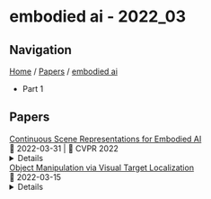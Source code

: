 # embodied ai - 2022_03

## Navigation

[Home](https://arxcompass.github.io) / [Papers](https://arxcompass.github.io/papers) / [embodied ai](https://arxcompass.github.io/papers/embodied_ai)

- Part 1

## Papers

<div class="paper-card">
    <div class="paper-title"><a href="http://arxiv.org/abs/2203.17251v1">Continuous Scene Representations for Embodied AI</a></div>
    <div class="paper-meta">
      📅 2022-03-31
      | 💬 CVPR 2022
    </div>
    <details class="paper-abstract">
      We propose Continuous Scene Representations (CSR), a scene representation constructed by an embodied agent navigating within a space, where objects and their relationships are modeled by continuous valued embeddings. Our method captures feature relationships between objects, composes them into a graph structure on-the-fly, and situates an embodied agent within the representation. Our key insight is to embed pair-wise relationships between objects in a latent space. This allows for a richer representation compared to discrete relations (e.g., [support], [next-to]) commonly used for building scene representations. CSR can track objects as the agent moves in a scene, update the representation accordingly, and detect changes in room configurations. Using CSR, we outperform state-of-the-art approaches for the challenging downstream task of visual room rearrangement, without any task specific training. Moreover, we show the learned embeddings capture salient spatial details of the scene and show applicability to real world data. A summery video and code is available at https://prior.allenai.org/projects/csr.
    </details>
</div>
<div class="paper-card">
    <div class="paper-title"><a href="http://arxiv.org/abs/2203.08141v1">Object Manipulation via Visual Target Localization</a></div>
    <div class="paper-meta">
      📅 2022-03-15
    </div>
    <details class="paper-abstract">
      Object manipulation is a critical skill required for Embodied AI agents interacting with the world around them. Training agents to manipulate objects, poses many challenges. These include occlusion of the target object by the agent's arm, noisy object detection and localization, and the target frequently going out of view as the agent moves around in the scene. We propose Manipulation via Visual Object Location Estimation (m-VOLE), an approach that explores the environment in search for target objects, computes their 3D coordinates once they are located, and then continues to estimate their 3D locations even when the objects are not visible, thus robustly aiding the task of manipulating these objects throughout the episode. Our evaluations show a massive 3x improvement in success rate over a model that has access to the same sensory suite but is trained without the object location estimator, and our analysis shows that our agent is robust to noise in depth perception and agent localization. Importantly, our proposed approach relaxes several assumptions about idealized localization and perception that are commonly employed by recent works in embodied AI -- an important step towards training agents for object manipulation in the real world.
    </details>
</div>
